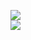 [![](https://img.shields.io/badge/Made%20With-Github%20Spray-lightgrey.svg?style=for-the-badge&logo=github)](https://github.com/Annihil/github-spray#3433)  
[![](https://i.imgur.com/2DrTn0Z.gif)](https://github.com/Annihil/github-spray)
